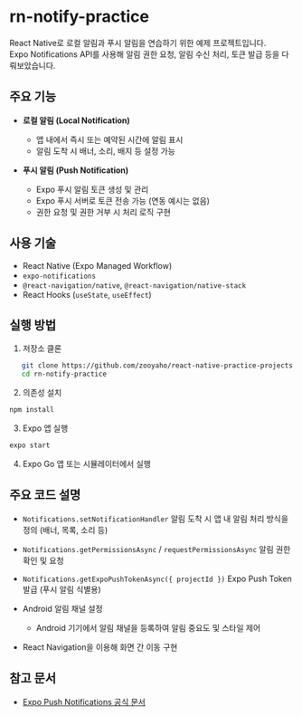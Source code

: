 # rn-notify-practice

React Native로 로컬 알림과 푸시 알림을 연습하기 위한 예제 프로젝트입니다.  
Expo Notifications API를 사용해 알림 권한 요청, 알림 수신 처리, 토큰 발급 등을 다뤄보았습니다.

## 주요 기능

- **로컬 알림 (Local Notification)**

  - 앱 내에서 즉시 또는 예약된 시간에 알림 표시
  - 알림 도착 시 배너, 소리, 배지 등 설정 가능

- **푸시 알림 (Push Notification)**
  - Expo 푸시 알림 토큰 생성 및 관리
  - Expo 푸시 서버로 토큰 전송 가능 (연동 예시는 없음)
  - 권한 요청 및 권한 거부 시 처리 로직 구현

## 사용 기술

- React Native (Expo Managed Workflow)
- `expo-notifications`
- `@react-navigation/native`, `@react-navigation/native-stack`
- React Hooks (`useState`, `useEffect`)

## 실행 방법

1. 저장소 클론

```bash
   git clone https://github.com/zooyaho/react-native-practice-projects.git
   cd rn-notify-practice
```

2. 의존성 설치

```bash
npm install
```

3. Expo 앱 실행

```bash
expo start
```

4. Expo Go 앱 또는 시뮬레이터에서 실행

## 주요 코드 설명

- `Notifications.setNotificationHandler`
  알림 도착 시 앱 내 알림 처리 방식을 정의 (배너, 목록, 소리 등)

- `Notifications.getPermissionsAsync` / `requestPermissionsAsync`
  알림 권한 확인 및 요청

- `Notifications.getExpoPushTokenAsync({ projectId })`
  Expo Push Token 발급 (푸시 알림 식별용)

- Android 알림 채널 설정

  - Android 기기에서 알림 채널을 등록하여 알림 중요도 및 스타일 제어

- React Navigation을 이용해 화면 간 이동 구현

## 참고 문서

- [Expo Push Notifications 공식 문서](https://docs.expo.dev/push-notifications/overview/)
